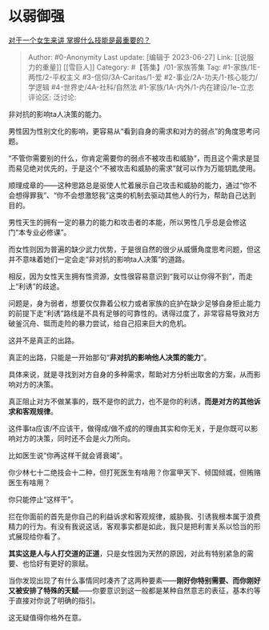 # 以弱御强
[对于一个女生来讲 掌握什么技能是最重要的？](https://www.zhihu.com/question/551842769/answer/2661573583)

> Author: #0-Anonymity
> Last update: [编辑于 2023-06-27]
> Link: [[说服力的重量]] [[雪巨人]]
> Category: #【答集】/01-家族答集
> Tag: #1-家族/1E-两性/2-平权主义 #3-信仰/3A-Caritas/1-爱 #2-事业/2A-功夫/1-核心能力/学逻辑 #4-世界史/4A-社科/自然法 #1-家族/1A-内外/1-内在建设/1e-立志
> 评论区:
> 泛讨论:

非对抗的影响ta人决策的能力。

男性因为性别文化的影响，更容易从“看到自身的需求和对方的弱点”的角度思考问题。

“不管你需要别的什么，你肯定需要你的弱点不被攻击和威胁”，而且这个需求是显而易见绝对优先的，于是这个“不被攻击和威胁的需求”就可以作为万能钥匙使用。

顺理成章的——这种思路总是驱使人忙着展示自己攻击和威胁的能力，通过“你不会想得罪我”、“你不会想激怒我”这类的机制去驱动其他人的行为，帮助自己达到目的。

男性天生的拥有一定的暴力的能力和攻击者的本能，所以男性几乎总是会修这门“本专业必修课”。

而女性则因为普遍的缺少武力优势，于是很自然的很少从威慑角度思考问题，但这并不意味着她们一定会走“非对抗的影响ta人决策”的道路。

相反，因为女性天生拥有性资源，女性很容易意识到“我可以让你得不到”，而走上“利诱”的歧途。

问题是，身为弱者，想要仅仅靠着公权力或者家族的庇护在缺少足够自身拒止能力的前提下走“利诱”路线是不具有足够的可靠性的。诱得过度了，非常容易导致对方破釜沉舟、铤而走险的暴力尝试，给自己招来巨大的危机。

这并不是真正的出路。

真正的出路，只能是一开始那句“**非对抗的影响他人决策的能力**”。

具体来说，就是寻找到对方自身的多种需求，帮助对方分析出取舍的方案，从而影响对方的决策。

真正阻止对方不做某事的，既不是你的武力，也不是你的利诱，**而是对方的其他诉求和客观规律**。

这件事ta应该/不应该干，做得成/做不成的的理由其实和你无关，于是你既可以影响对方的决策，同时还不会是火力所向。

比如医生说“你再这样干就会肾衰竭”。

你少林七十二绝技会十二种，但打死医生有啥用？你富甲天下、倾国倾城，但贿赂医生有啥用？

你只能停止“这样干”。

拦在你面前的首先是你自己的利益诉求和客观规律，威胁我、引诱我根本属于浪费精力的行为。有没有我说这话，客观事实都是如此，我只是把利害关系以恰当的形式展现给你看了。

**其实这是人与人打交道的正道**，只是女性因为天然的原因，对此有特别紧急的需要、也恰好有更好的禀赋。

当你发现出现了有什么事情同时凑齐了这两种要素——**刚好你特别需要、而你刚好又被安排了特殊的天赋**——你要意识到这一般都是某种自然意志的表征，基本约等于直接对你说了明确的指引。

这无疑值得你格外在意。